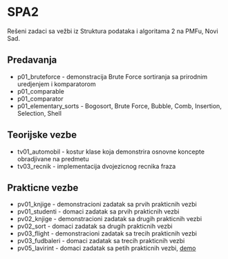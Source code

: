 # SPA2
Rešeni zadaci sa vežbi iz Struktura podataka i algoritama 2 na PMFu, Novi Sad.

## Predavanja
- p01_bruteforce - demonstracija Brute Force sortiranja sa prirodnim uredjenjem i komparatorom
- p01_comparable
- p01_comparator
- p01_elementary_sorts - Bogosort, Brute Force, Bubble, Comb, Insertion, Selection, Shell

## Teorijske vezbe
- tv01_automobil - kostur klase koja demonstrira osnovne koncepte obradjivane na predmetu
- tv03_recnik - implementacija dvojezicnog recnika fraza

## Prakticne vezbe
- pv01_knjige - demonstracioni zadatak sa prvih prakticnih vezbi
- pv01_studenti - domaci zadatak sa prvih prakticnih vezbi
- pv02_knjige - demonstracioni zadatak sa drugih prakticnih vezbi
- pv02_sort - domaci zadatak sa drugih prakticnih vezbi
- pv03_flight - demonstracioni zadatak sa trecih prakticnih vezbi
- pv03_fudbaleri - domaci zadatak sa trecih prakticnih vezbi
- pv05_lavirint - domaci zadatak sa petih prakticnih vezbi, [demo](https://youtu.be/B96ttqox3Bc)
